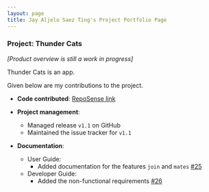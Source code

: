 ```yaml
---
layout: page
title: Jay Aljelo Saez Ting's Project Portfolio Page
---
```


### Project: Thunder Cats

_[Product overview is still a work in progress]_

Thunder Cats is an app.

Given below are my contributions to the project.

* **Code contributed**: [RepoSense link](https://nus-cs2103-ay2122s1.github.io/tp-dashboard/#breakdown=true&search=jayasting98)

* **Project management**:
  * Managed release `v1.1` on GitHub
  * Maintained the issue tracker for `v1.1`

* **Documentation**:
  * User Guide:
    * Added documentation for the features `join` and `mates` [\#25]()
  * Developer Guide:
    * Added the non-functional requirements [\#26]()
